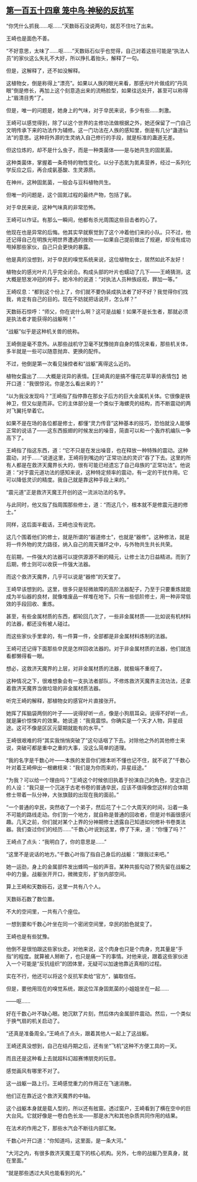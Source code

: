 ## [第一百五十四章 笼中鸟·神秘的反抗军](https://www.xxbiquge.com/11_11207/9243283.html)


  “你凭什么抓我……呕……”天数砾石没说两句，就忍不住吐了出来。

  王崎也是面色不善。

  “不好意思，太味了……呕……”天数砾石似乎也觉得，自己对着这些可能是“执法人员”的家伙这么失礼不大好，所以挣扎着抬头，解释了一句。

  但是，这解释了，还不如没解释。

  这植物女，倒是称得上“漂亮”。如果以人族的眼光来看，那感光叶片做成的“丹凤眼”倒是修长，再加上这个刻意造出来的流畅脸型，如果往远处开，甚至可以称得上“眉清目秀”了。

  但是，唯一的问题是，她身上的气味，对于皁民来说，多少有些……刺激。

  王崎可以感觉得到，除了以这个世界的主修功法做根据之外，她还保留了一门自己文明传承下来的功法作为辅修。这一门功法在人族的感知里，倒是有几分“蛊道仙法”的意思。这种将外源的生灵纳入自己修行的手段，就是标准的蛊道无差。

  但这位炼的，却不是什么虫子，而是一种类菌体——是与她共生的固氮菌。

  这种类菌体，掌握着一条奇特的物性变化。以分子态氮为氮素营养，经过一系列化学反应之后，再合成氨基酸、生灵源质。

  在神州，这种固氮菌，一般会与豆科植物共生。

  但唯一的问题是，这个固氮过程的最终产物，包括了氨。

  对于皁民来说，这种气味真的非常恐怖。

  王崎可以作证。有那么一瞬间，他都有杀光周围这些目击者的心了。

  他现在也是异常的后悔。他其实早就察觉到了这个冲着他们来的小队。只不过，他还记得自己在明族光明世界遭遇的挫败——如果自己提前做出了规避，却没有成功甩掉那些家伙，自己只会更快的暴露。

  他是真的没想到，对于皁民的嗅觉系统来说，这位植物女士，居然如此不友好！

  植物女的感光叶片几乎完全闭合。构成头部的叶片也蠕动了几下——王崎猜测，这大概是怒发冲冠的样子。她冷冷的说道：“对执法人员种族歧视，罪加一等。”

  王崎叹息：“都到这个份上了，你们就不要伪装成执法者了好不好？我觉得你们找我，肯定有自己的目的。现在不妨就把话说开，怎么样？”

  天数砾石惊呼：“师父，你在说什么啊？这可是战躯！如果不是长生者，那就必须是执法者才能获得的战躯啊！”

  “战躯”似乎是这种机关兽的统称。

  王崎倒是毫不意外。从那些战机守卫毫不犹豫抛弃自身的情况来看，那些机关体，多半就是一些可以随意抛弃、更换的配件。

  不过，他倒是第一次看见操控者和“战躯”离得这么近的。

  植物女露出了……大概是诧异的表情。【王崎真的是搞不懂花花草草的表情包】她开口道：“我很惊诧。你是怎么看出来的？”

  “以为我没发现吗？”王崎指了指停靠在那女子后方的巨大金属机关体。它很像是铁神卫，但又似是而非。它的主体部分是一个类似于海螺壳的结构，而不断震动的两对飞翼托举着它。

  如果不是在场的各位都是修士，都懂“灵力传音”这种基本的技巧，恐怕就没人能够正常的说话了——这东西振翅的时候发出的噪音，简直可以和一个轰炸机编队一争高下了。

  王崎指了指这东西，道：“它不只是在发出噪音，也在释放一种特殊的震动。这种震动，对于……”说道这里，王崎将到嘴边的“正常功法的灵识”吞了下去。这里的所有人都是在救济天魔界长大的，很有可能已经遗忘了自己母族的“正常功法”。他说道：“对于震元道功法的感知来说，这种特定频率的震动，有一定的干扰作用。它可以降低灵识的精度。我自己就是靠这种手段上来的。”

  “震元道”正是救济天魔王开创的这一流派功法的名字。

  与此同时，他又指了指周围那些修士，道：“而这几个，根本就不是修震元道的修士。”

  同样，这后面半截话，王崎也没有说完。

  这几个围着他们的修士，就是所谓的“器道修士”，也就是“器修”。这种修法，就是将一件外物的灵力路径，纳入自己的周天循环之中，与外物共生共长共荣。

  在前期，一件强大的法器可以提供源源不断的精元，让修士法力日益精进。而到了后期，修士则可以收获一件强大法器。

  而这个救济天魔界，几乎可以说是“器修”的天堂了。

  王崎早该想到的。这里，很多只是轻微故障的高阶法器配子，乃至于只要重炼就能成为半仙器的良材，就像堆废品一样堆在地下。只有一些低阶修士，用一种非常低效的手段回收、重炼。

  甚至，有些金属材质的东西，都轮回几次了，一些非金属材质——比如说有机材料的法器，都还没有被人碰过。

  而这些家伙手里拿的，有一件算一件，全部都是非金属材料炼制的法器。

  王崎可还记得下面那些皁民是怎样回收法器的。对于非金属材质的法器，他们就连看都懒得看一眼。

  想必，这救济天魔界的上层，对非金属材质的法器，就极端不重视了。

  这种情况之下，很难想象会有一支执法者部队，不修炼救济天魔界主流功法，还拿着救济天魔界当做垃圾的非金属材质法器。

  听完王崎的解释，那植物女的感官叶片直接张开。

  她挥了挥脑袋两侧的叶子——说得好听一点，像是小狗扇耳朵。说得不好听一点，就是廉价惊悚片的效果。她说道：“我竟震惊。你确实是一个天才人物，异星歧途。这可不像是区区元婴期就能有的水平。”

  王崎很艰难的将“其实我悄悄突破了”这句话咽了下去。对除他之外的其他修士来说，突破可都是重中之重的大事，没这么简单的道理。

  “我的名字是千数心叶——本族的发音你们根本听不懂也记不住，就不说了”千数心叶对着王崎伸出一根嫩枝来：“我们是为你而来的，异星歧途。”

  “为我？可以给一个理由吗？”王崎这个时候依旧执着于扮演自己的角色，坚定自己的人设：“我只是一个沉迷于古老书卷的普通皁民，应该不值得像您这样的合体期修士带着一队分神，大张旗鼓的出现在我的面前。”

  “一个普通的皁民，突然收了一个弟子，然后花了十二个大周天的时间，沿着一条不可能的路线走动。你们到一个地方，就自称是普通的回收者，但是对书画很感兴趣。几天之前，你们就对某个上界的分神期修士透露自己知道如何修补书卷类法器。我们查过你们的经历……”千数心叶说到这里，停了下来，道：“你懂了吗？”

  王崎点了点头：“我明白了，你的意思是……”

  “这里不是说话的地方。”千数心叶指了指自己身后的战躯：“跟我过来吧。”

  她一运劲，身上的金属部件发出蜂鸣一般的声音。某种共振勾动了预先留在战躯之中的力量。战躯张开开口，微微变形，扩张内部空间。

  算上王崎和天数砾石，这里一共有八个人。

  天数砾石数了数位置。

  不大的空间里，一共有八个座位。

  一想到要和千数心叶坐在同一个密闭空间里，皁民的脸色就变了。

  王崎也是有些犹豫。

  他倒不是很怕跟这些家伙走。对他来说，这个肉身也只是个肉身，充其量是“手指”的程度。就算被人掰断了，也只是痛一下的事情。对他来说，跟着这些家伙进入一个可能是“反抗组织”的团体里，无疑可以加速他靠近真相的过程。

  实在不行，他还可以将这个反抗军卖给“官方”，骗取信任。

  但是，要他用现在的嗅觉系统，跟这位浑身固氮菌的小姐姐坐在一起……

  ——呕……

  好在千数心叶不缺心眼。她沉默了片刻，然后体内金属部件震动。然后，一个类似于换气扇的机关启动了。

  “还真是准备周全。”王崎点了点头，跟着其他人一起上了这战躯。

  王崎还真没想到，自己在结丹期之后，还有坐“飞机”这种不方便工具的一天。

  而且还是这种看上去就超科幻超赛博朋克的玩意。

  感觉画风有哪里不对了。

  这一战躯一路上行。王崎感觉重力的作用正在飞速消散。

  他们正在靠近这个救济天魔界的中轴。

  这个战躯本身就是载人型的，所以还有舷窗。透过窗户，王崎看到了横在空中的巨大台风。它就好像是一卷白色长龙——那是水汽和其他杂质共同作用的结果。

  在法术的作用之下，那些水汽会不断往内部汇聚。

  千数心叶开口道：“你知道吗，这里面，是一条大河。”

  “大河之内，有很多救济天魔王麾下的核心机构。另外，七帝的战躯乃至真身，就在里面。”

  “就是那些透过大风也能看到的光。”
